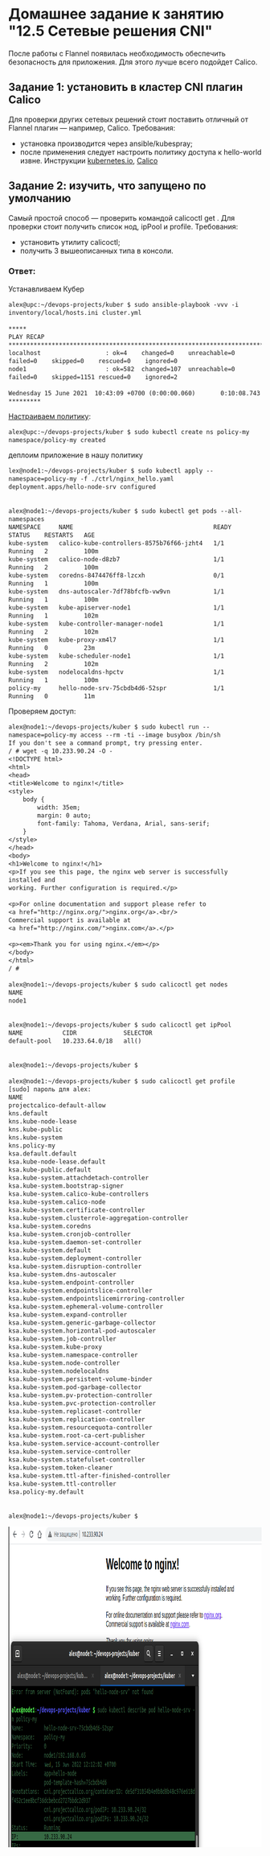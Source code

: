 # Домашнее задание к занятию "12.5 Сетевые решения CNI"
После работы с Flannel появилась необходимость обеспечить безопасность для приложения. Для этого лучше всего подойдет Calico.
## Задание 1: установить в кластер CNI плагин Calico
Для проверки других сетевых решений стоит поставить отличный от Flannel плагин — например, Calico. Требования: 
* установка производится через ansible/kubespray;
* после применения следует настроить политику доступа к hello-world извне. Инструкции [kubernetes.io](https://kubernetes.io/docs/concepts/services-networking/network-policies/), [Calico](https://docs.projectcalico.org/about/about-network-policy)

## Задание 2: изучить, что запущено по умолчанию
Самый простой способ — проверить командой calicoctl get <type>. Для проверки стоит получить список нод, ipPool и profile.
Требования: 
* установить утилиту calicoctl;
* получить 3 вышеописанных типа в консоли.

### Ответ:
Устанавливаем Кубер
```
alex@upc:~/devops-projects/kuber $ sudo ansible-playbook -vvv -i inventory/local/hosts.ini cluster.yml

*****
PLAY RECAP *************************************************************************************************************************************
localhost                  : ok=4    changed=0    unreachable=0    failed=0    skipped=0    rescued=0    ignored=0   
node1                      : ok=582  changed=107  unreachable=0    failed=0    skipped=1151 rescued=0    ignored=2   

Wednesday 15 June 2021  10:43:09 +0700 (0:00:00.060)       0:10:08.743 ********* 
```
[Настраиваем политику](https://docs.projectcalico.org/security/tutorials/kubernetes-policy-basic):
```
alex@upc:~/devops-projects/kuber $ sudo kubectl create ns policy-my
namespace/policy-my created
```

деплоим приложение в нашу политику
```
lex@node1:~/devops-projects/kuber $ sudo kubectl apply --namespace=policy-my -f ./ctrl/nginx_hello.yaml 
deployment.apps/hello-node-srv configured


alex@node1:~/devops-projects/kuber $ sudo kubectl get pods --all-namespaces
NAMESPACE     NAME                                       READY   STATUS    RESTARTS   AGE
kube-system   calico-kube-controllers-8575b76f66-jzht4   1/1     Running   2          100m
kube-system   calico-node-d8zb7                          1/1     Running   2          100m
kube-system   coredns-8474476ff8-lzcxh                   0/1     Running   1          100m
kube-system   dns-autoscaler-7df78bfcfb-vw9vn            1/1     Running   1          100m
kube-system   kube-apiserver-node1                       1/1     Running   1          102m
kube-system   kube-controller-manager-node1              1/1     Running   2          102m
kube-system   kube-proxy-xm4l7                           1/1     Running   0          23m
kube-system   kube-scheduler-node1                       1/1     Running   2          102m
kube-system   nodelocaldns-hpctv                         1/1     Running   1          100m
policy-my     hello-node-srv-75cbdb4d6-52spr             1/1     Running   0          11m
```
Проверяем доступ:
```
alex@node1:~/devops-projects/kuber $ sudo kubectl run --namespace=policy-my access --rm -ti --image busybox /bin/sh
If you don't see a command prompt, try pressing enter.
/ # wget -q 10.233.90.24 -O -
<!DOCTYPE html>
<html>
<head>
<title>Welcome to nginx!</title>
<style>
    body {
        width: 35em;
        margin: 0 auto;
        font-family: Tahoma, Verdana, Arial, sans-serif;
    }
</style>
</head>
<body>
<h1>Welcome to nginx!</h1>
<p>If you see this page, the nginx web server is successfully installed and
working. Further configuration is required.</p>

<p>For online documentation and support please refer to
<a href="http://nginx.org/">nginx.org</a>.<br/>
Commercial support is available at
<a href="http://nginx.com/">nginx.com</a>.</p>

<p><em>Thank you for using nginx.</em></p>
</body>
</html>
/ # 

alex@node1:~/devops-projects/kuber $ sudo calicoctl get nodes
NAME    
node1   


alex@node1:~/devops-projects/kuber $ sudo calicoctl get ipPool
NAME           CIDR             SELECTOR   
default-pool   10.233.64.0/18   all()      


alex@node1:~/devops-projects/kuber $ 

alex@node1:~/devops-projects/kuber $ sudo calicoctl get profile
[sudo] пароль для alex: 
NAME                                                 
projectcalico-default-allow                          
kns.default                                          
kns.kube-node-lease                                  
kns.kube-public                                      
kns.kube-system                                      
kns.policy-my                                        
ksa.default.default                                  
ksa.kube-node-lease.default                          
ksa.kube-public.default                              
ksa.kube-system.attachdetach-controller              
ksa.kube-system.bootstrap-signer                     
ksa.kube-system.calico-kube-controllers              
ksa.kube-system.calico-node                          
ksa.kube-system.certificate-controller               
ksa.kube-system.clusterrole-aggregation-controller   
ksa.kube-system.coredns                              
ksa.kube-system.cronjob-controller                   
ksa.kube-system.daemon-set-controller                
ksa.kube-system.default                              
ksa.kube-system.deployment-controller                
ksa.kube-system.disruption-controller                
ksa.kube-system.dns-autoscaler                       
ksa.kube-system.endpoint-controller                  
ksa.kube-system.endpointslice-controller             
ksa.kube-system.endpointslicemirroring-controller    
ksa.kube-system.ephemeral-volume-controller          
ksa.kube-system.expand-controller                    
ksa.kube-system.generic-garbage-collector            
ksa.kube-system.horizontal-pod-autoscaler            
ksa.kube-system.job-controller                       
ksa.kube-system.kube-proxy                           
ksa.kube-system.namespace-controller                 
ksa.kube-system.node-controller                      
ksa.kube-system.nodelocaldns                         
ksa.kube-system.persistent-volume-binder             
ksa.kube-system.pod-garbage-collector                
ksa.kube-system.pv-protection-controller             
ksa.kube-system.pvc-protection-controller            
ksa.kube-system.replicaset-controller                
ksa.kube-system.replication-controller               
ksa.kube-system.resourcequota-controller             
ksa.kube-system.root-ca-cert-publisher               
ksa.kube-system.service-account-controller           
ksa.kube-system.service-controller                   
ksa.kube-system.statefulset-controller               
ksa.kube-system.token-cleaner                        
ksa.kube-system.ttl-after-finished-controller        
ksa.kube-system.ttl-controller                       
ksa.policy-my.default                                


alex@node1:~/devops-projects/kuber $
```
<p align="center">
  <img width="981" height="637" src="./screenshots/3.PNG">
</p>